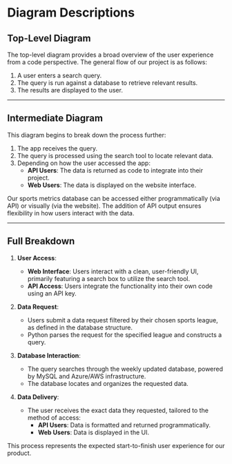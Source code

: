 # Diagram Descriptions

## Top-Level Diagram
The top-level diagram provides a broad overview of the user experience from a code perspective. The general flow of our project is as follows:
1. A user enters a search query.
2. The query is run against a database to retrieve relevant results.
3. The results are displayed to the user.

---

## Intermediate Diagram
This diagram begins to break down the process further:
1. The app receives the query.
2. The query is processed using the search tool to locate relevant data.
3. Depending on how the user accessed the app:
   - **API Users**: The data is returned as code to integrate into their project.
   - **Web Users**: The data is displayed on the website interface.

Our sports metrics database can be accessed either programmatically (via API) or visually (via the website). The addition of API output ensures flexibility in how users interact with the data.

---

## Full Breakdown
1. **User Access**:
   - **Web Interface**: Users interact with a clean, user-friendly UI, primarily featuring a search box to utilize the search tool.
   - **API Access**: Users integrate the functionality into their own code using an API key.

2. **Data Request**:
   - Users submit a data request filtered by their chosen sports league, as defined in the database structure.
   - Python parses the request for the specified league and constructs a query.

3. **Database Interaction**:
   - The query searches through the weekly updated database, powered by MySQL and Azure/AWS infrastructure.
   - The database locates and organizes the requested data.

4. **Data Delivery**:
   - The user receives the exact data they requested, tailored to the method of access:
     - **API Users**: Data is formatted and returned programmatically.
     - **Web Users**: Data is displayed in the UI.

This process represents the expected start-to-finish user experience for our product.
